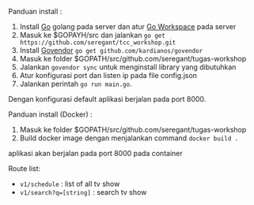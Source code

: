 Panduan install : 
1. Install  [Go](https://golang.org/doc/install) golang pada server dan atur [Go Workspace](https://golang.org/doc/code.html#Workspaces) pada server
2. Masuk ke $GOPAYH/src dan jalankan `go get https://github.com/seregant/tcc_workshop.git` 
3. Install [Govendor](https://github.com/kardianos/govendor) `go get github.com/kardianos/govendor`
4. Masuk ke folder $GOPATH/src/github.com/seregant/tugas-workshop
5. Jalankan `govendor sync` untuk menginstall library yang dibutuhkan
6. Atur konfigurasi port dan listen ip pada file config.json
7. Jalankan perintah `go run main.go`.

Dengan konfigurasi default aplikasi berjalan pada port 8000.


Panduan install (Docker) : 

1. Masuk ke folder $GOPATH/src/github.com/seregant/tugas-workshop
2. Build docker image dengan menjalankan command `docker build .`

aplikasi akan berjalan pada port 8000 pada container


Route list:
* `v1/schedule` : list of all tv show
* `v1/search?q=[string]` : search tv show

